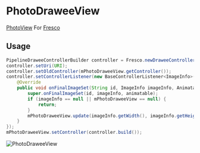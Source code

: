 # PhotoDraweeView

[PhotoView](https://github.com/chrisbanes/PhotoView) For [Fresco](https://github.com/facebook/fresco)


Usage
--------

```java
PipelineDraweeControllerBuilder controller = Fresco.newDraweeControllerBuilder();
controller.setUri(URI);
controller.setOldController(mPhotoDraweeView.getController());
controller.setControllerListener(new BaseControllerListener<ImageInfo>() {
    @Override
    public void onFinalImageSet(String id, ImageInfo imageInfo, Animatable animatable) {
        super.onFinalImageSet(id, imageInfo, animatable);
        if (imageInfo == null || mPhotoDraweeView == null) {
            return;
        }
        mPhotoDraweeView.update(imageInfo.getWidth(), imageInfo.getHeight());
    }
});
mPhotoDraweeView.setController(controller.build());
```



![PhotoDraweeView](/screenshot.gif)


